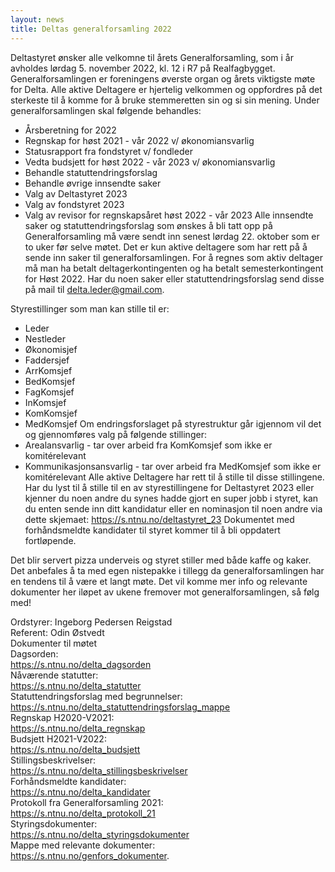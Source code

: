 ```yaml
---
layout: news
title: Deltas generalforsamling 2022
---
```

Deltastyret ønsker alle velkomne til årets Generalforsamling, som i år avholdes lørdag 5. november 2022, kl. 12 i R7 på Realfagbygget. Generalforsamlingen er foreningens øverste organ og årets viktigste møte for Delta. Alle aktive Deltagere er hjertelig velkommen og oppfordres på det sterkeste til å komme for å bruke stemmeretten sin og si sin mening.
Under generalforsamlingen skal følgende behandles:
- Årsberetning for 2022
- Regnskap for høst 2021 - vår 2022 v/ økonomiansvarlig
- Statusrapport fra fondstyret v/ fondleder
- Vedta budsjett for høst 2022 - vår 2023 v/ økonomiansvarlig
- Behandle statuttendringsforslag
- Behandle øvrige innsendte saker
- Valg av Deltastyret 2023
- Valg av fondstyret 2023
- Valg av revisor for regnskapsåret høst 2022 - vår 2023
Alle innsendte saker og statuttendringsforslag som ønskes å bli tatt opp på Generalforsamling må være sendt inn senest lørdag 22. oktober som er to uker før selve møtet. Det er kun aktive deltagere som har rett på å sende inn saker til generalforsamlingen. For å regnes som aktiv deltager må man ha betalt deltagerkontingenten og ha betalt semesterkontingent for Høst 2022. Har du noen saker eller statuttendringsforslag send disse på mail til
delta.leder@gmail.com.

Styrestillinger som man kan stille til er:
- Leder
- Nestleder
- Økonomisjef
- Faddersjef
- ArrKomsjef
- BedKomsjef
- FagKomsjef
- InKomsjef
- KomKomsjef
- MedKomsjef
Om endringsforslaget på styrestruktur går igjennom vil det og gjennomføres valg på følgende stillinger:
- Arealansvarlig - tar over arbeid fra KomKomsjef som ikke er komitérelevant
- Kommunikasjonsansvarlig - tar over arbeid fra MedKomsjef som ikke er komitérelevant
Alle aktive Deltagere har rett til å stille til disse stillingene.
Har du lyst til å stille til en av styrestillingene for Deltastyret 2023 eller kjenner du noen andre du synes hadde gjort en super jobb i styret, kan du enten sende inn ditt kandidatur eller en nominasjon til noen andre via dette skjemaet: https://s.ntnu.no/deltastyret_23
Dokumentet med forhåndsmeldte kandidater til styret kommer til å bli oppdatert fortløpende.

Det blir servert pizza underveis og styret stiller med både kaffe og kaker. Det anbefales å ta med egen nistepakke i tillegg da generalforsamlingen har en tendens til å være et langt møte.
Det vil komme mer info og relevante dokumenter her iløpet av ukene fremover mot generalforsamlingen, så følg med!

Ordstyrer: Ingeborg Pedersen Reigstad  
Referent: Odin Østvedt  
Dokumenter til møtet  
Dagsorden:  
https://s.ntnu.no/delta_dagsorden   
Nåværende statutter:   
https://s.ntnu.no/delta_statutter  
Statuttendringsforslag med begrunnelser:  
https://s.ntnu.no/delta_statuttendringsforslag_mappe  
Regnskap H2020-V2021:   
https://s.ntnu.no/delta_regnskap  
Budsjett H2021-V2022:  
https://s.ntnu.no/delta_budsjett  
Stillingsbeskrivelser:  
https://s.ntnu.no/delta_stillingsbeskrivelser  
Forhåndsmeldte kandidater:  
https://s.ntnu.no/delta_kandidater  
Protokoll fra Generalforsamling 2021:  
https://s.ntnu.no/delta_protokoll_21  
Styringsdokumenter:  
https://s.ntnu.no/delta_styringsdokumenter  
Mappe med relevante dokumenter:  
https://s.ntnu.no/genfors_dokumenter. 